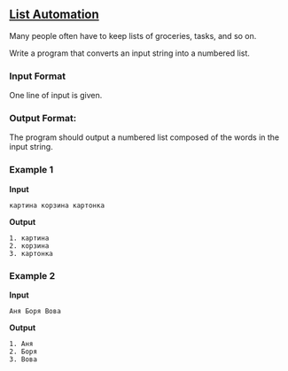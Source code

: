 ## [List Automation](../../../solutions/3.4/34_a.py)

Many people often have to keep lists of groceries, tasks, and so on.

Write a program that converts an input string into a numbered list.

### Input Format

One line of input is given.

### Output Format:

The program should output a numbered list composed of the words in the input string.

### Example 1

__Input__
```plaintext
картина корзина картонка
```

__Output__
```plaintext
1. картина
2. корзина
3. картонка
```

### Example 2

__Input__
```plaintext
Аня Боря Вова
```

__Output__
```plaintext
1. Аня
2. Боря
3. Вова
```